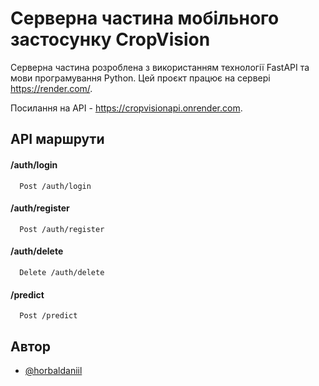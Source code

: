 
# Серверна частина мобільного застосунку CropVision

Серверна частина розроблена з використанням технології FastAPI та мови програмування Python. Цей проєкт працює на сервері https://render.com/. 

Посилання на API - https://cropvisionapi.onrender.com.



## API маршрути

#### /auth/login

```http
  Post /auth/login
```
#### /auth/register

```http
  Post /auth/register
```

#### /auth/delete

```http
  Delete /auth/delete
```

#### /predict

```http
  Post /predict
```


## Автор

- [@horbaldaniil](https://github.com/horbaldaniil)


